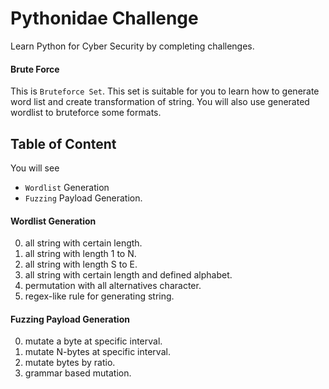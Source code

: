 # Pythonidae Challenge

Learn Python for Cyber Security by completing challenges.

#### Brute Force

This is `Bruteforce Set`. This set is suitable for you to learn how to generate word list and create transformation of string. You will also use generated wordlist to bruteforce some formats.

## Table of Content

You will see

- `Wordlist` Generation
- `Fuzzing` Payload Generation.

#### Wordlist Generation

0. all string with certain length.
1. all string with length 1 to N.
2. all string with length S to E.
3. all string with certain length and defined alphabet.
4. permutation with all alternatives character.
5. regex-like rule for generating string.

#### Fuzzing Payload Generation

0. mutate a byte at specific interval.
1. mutate N-bytes at specific interval.
2. mutate bytes by ratio.
3. grammar based mutation.